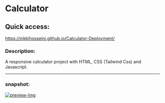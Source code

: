 # Calculator

## Quick access:
https://nikkihosseini.github.io/Calculator-Deployment/



### Description:
A responsive calculator project with HTML, CSS (Tailwind Css) and Javascript.

---
### snapshot:
<a href="https://ibb.co/rMx3jTH"><img src="https://i.ibb.co/J2vq10H/preview-Img.jpg" alt="preview-Img" border="0"></a>
